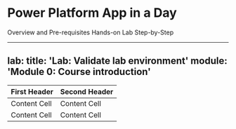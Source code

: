 # Power Platform App in a Day
Overview and Pre-requisites
Hands-on Lab Step-by-Step


---
lab:
    title: 'Lab: Validate lab environment'
    module: 'Module 0: Course introduction'
---
| First Header  | Second Header |
| ------------- | ------------- |
| Content Cell  | Content Cell  |
| Content Cell  | Content Cell  |
